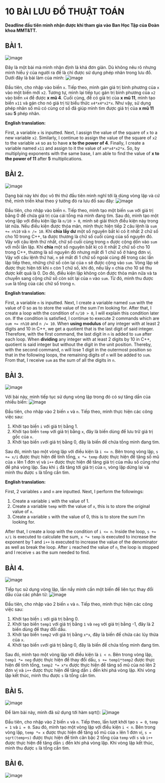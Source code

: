 # 10 BÀI LƯU ĐỒ THUẬT TOÁN
**Deadline đầu tiên mình nhận được khi tham gia vào Ban Học Tập của Đoàn khoa MMT&TT.**
## BÀI 1. 
![image](https://user-images.githubusercontent.com/53972592/139857911-f9d823a5-771c-4de4-8b30-6dff7d8a158d.png)

Đây là một bài mà mình nhận định là khá đơn giản. Dù không nêu rõ nhưng mình hiểu ý của người ra đề là chỉ được sử dụng phép nhân trong lưu đồ. Dưới đây là bài làm của mình:
![image](https://user-images.githubusercontent.com/53972592/139859749-cd0182c0-9ff9-407d-adb9-28360eda9539.png)

Đầu tiên, cho nhập vào biến `x`. Tiếp theo, mình gán giá trị bình phương của `x` vào một biến mới `x2`. Tương tự, mình lại tiếp tục gán trị bình phương của `x2` vào biến `x4` để được **x mũ 4**. Cuối cùng, để có giá trị của **x mũ 11**, mình tạo biến `x11` và gán cho nó giá trị từ biểu thức `x4*x4*x2*x`. Như vậy, sử dụng phép nhân số mũ có cùng cơ số đã giúp mình tìm được giá trị của **x mũ 11** sau **5** phép nhân.

**English translation:**

First, a variable `x` is inputted. Next, I assign the value of the square of `x` to a new variable `x2`. Similarly, I continue to assign the value of the square of `x2` to the variable `x4` so as to have **x to the power of 4**. Finally, I create a variable named `x11` and assign to it the value of `x4*x4*x2*x`. So, by multiplying exponents with the same base, I am able to find the value of **x to the power of 11** after **5** multiplications.

## BÀI 2.
![image](https://user-images.githubusercontent.com/53972592/139879061-c0e5f4e9-38b1-4c75-a32a-89b6e662fbb7.png)

Dạng bài này khi đọc vô thì thứ đầu tiên mình nghĩ tới là dùng vòng lặp và cứ thế, mình triển khai theo ý tưởng đó ra lưu đồ sau đây:
![image](https://user-images.githubusercontent.com/53972592/139971341-0ba8f60d-8c2a-46e7-85e9-bd65ee92159c.png)

Đầu tiên, cho nhập vào biến `n`. Tiếp theo, mình tạo một biến `sum` với giá trị bằng 0 để chứa giá trị của cái tổng mà mình đang tìm. Sau đó, mình tạo một vòng lặp với điều kiện lặp là `n/10 > 0`, mình sẽ giải thích điều kiện này trong lát nữa. Nếu điều kiện được thỏa mãn, mình thực hiện tiếp 2 câu lệnh là `sum += n%10` và `n /= 10`. Khi **chia lấy dư** một số nguyên bất kì có ít nhất 2 chữ số cho 10 trong C++, ta được thương là chữ số cuối cùng của số nguyên đó. Vậy với câu lệnh thứ nhất, chữ số cuối cùng trong `n` được cộng dồn vào `sum` với mỗi lần lặp. Khi **chia** một số nguyên bất kì có ít nhất 2 chữ số cho 10 trong C++, thương là số nguyên đó nhưng mất đi 1 chữ số ở hàng đơn vị. Vậy với câu lệnh thứ hai, `n` sẽ mất đi 1 chữ số ngoài cùng để trong các lần lặp tiếp theo, những chữ số còn lại của `n` sẽ được cộng vào `sum`. Vòng lặp sẽ được thực hiện tới khi `n` còn 1 chữ số, khi đó, nếu lấy `n` chia cho 10 sẽ thu được kết quả là 0. Do đó, điều kiện lặp không còn được thỏa mãn nữa và ta chuyển sang cộng chữ số còn sót lại của `n` vào `sum`. Từ đó, mình thu được `sum` là tổng của các chữ số trong `n`.

**English translation:**

First, a variable `n` is inputted. Next, I create a variable named `sum` with the value of 0 so as to store the value of the sum I'm looking for. After that, I create a loop with the condition of `n/10 > 0`, I will explain this condition later on. If the condition is satisfied, I continue to execute 2 commands which are `sum += n%10` and `n /= 10`. When **using modulus** of any integer with at least 2 digits and 10 in C++, we get a quotient that is the last digit of said integer. Therefore, with the first command, the last digit in `n` is added to `sum` after each loop. When **dividing** any integer with at least 2 digits by 10 in C++, quotient is said integer but without the digit in the unit position. Thereby, with the second command, `n` will lose 1 digit in the outermost position so that in the following loops, the remaining digits of `n` will be added to `sum`. From that, I receive `sum` as the sum of all the digits in `n`.

## BÀI 3.
![image](https://user-images.githubusercontent.com/53972592/139970194-f06aa799-c01a-4e5f-91f3-93c622a9943e.png)

Với bài này, mình tiếp tục sử dụng vòng lặp trong đó có sự tăng dần của nhiều biến:
![image](https://user-images.githubusercontent.com/53972592/139971394-8270092a-0408-480d-b3a6-bec398d4c55c.png)

Đầu tiên, cho nhập vào 2 biến `x` và `n`. Tiếp theo, mình thực hiện các công việc sau:
  1. Khởi tạo biến `i` với giá trị bằng 1.
  2. Khởi tạo biến `temp` với giá trị bằng `x`, đây là biến dùng để lưu trữ giá trị gốc của `x`.
  3. Khởi tạo biến `s`với giá trị bằng 0, đây là biến để chứa tổng mình đang tìm.

Sau đó, mình tạo một vòng lặp với điều kiện là `i <= n`. Bên trong vòng lặp, `s += x/i` được thực hiện để tính tổng, `x *= temp` được thực hiện để tăng số mũ của `x` lên 1 đơn vị và `i++` được thực hiện để tăng giá trị của mẫu số cũng như để phá vòng lặp. Sau khi `i` đã tăng tới giá trị của `n`, vòng lặp dừng lại và mình thu được `s` là tổng cần tìm.

**English translation:**

First, 2 variables `x` and `n` are inputted. Next, I perform the followings:
  1. Create a variable `i` with the value of 1.
  2. Create a variable `temp` with the value of `x`, this is to store the original value of `x`.
  3. Create a variable `s` with the value of 0, this is to store the sum I'm looking for.

After that, I create a loop with the condition of `i <= n`. Inside the loop, `s += x/i` is executed to calculate the sum, `x *= temp` is executed to increase the exponent by 1 and `i++` is executed to increase the value of the denominator as well as break the loop. After `i` reached the value of `n`, the loop is stopped and I receive `s` as the sum needed to find.

## BÀI 4.
![image](https://user-images.githubusercontent.com/53972592/139993843-c773b896-5f02-40b2-8e38-5c8bdb70c43d.png)

Tiếp tục sử dụng vòng lặp, lần nầy mình cần một biến để liên tục thay đổi dấu của các phần tử:
![image](https://user-images.githubusercontent.com/53972592/139995247-220e6c78-9185-4e4b-a55a-7a012e4830c1.png)

Đầu tiên, cho nhập vào 2 biến `x` và `n`.  Tiếp theo, mình thực hiện các công việc sau:
  1. Khởi tạo biến `i` với giá trị bằng 0.
  2. Khởi tạo biến `temp1` với giá trị bằng `1` và `neg` với giá trị bằng -1, đây là 2 biến dùng để thay đổi dấu.
  3. Khởi tạo biến `temp2` với giá trị bằng `x*x`, đây là biến để chứa các lũy thừa của `x`.
  4. Khởi tạo biến `s`với giá trị bằng 0, đây là biến để chứa tổng mình đang tìm.

Sau đó, mình tạo một vòng lặp với điều kiện là `i < n`. Bên trong vòng lặp, `temp1 *= neg` được thực hiện để thay đổi dấu, `s += temp1*temp2` được thực hiện để tính tổng, `temp2 *= x*x` được thực hiện để tăng số mũ của nó lên 2 đơn vị và `i++` được thực hiện để tăng dần `i` đến khi phá vòng lặp. Khi vòng lặp kết thúc, mình thu được `s` là tổng cần tìm.

## BÀI 5.
![image](https://user-images.githubusercontent.com/53972592/139999530-2455e618-e1b4-4c25-9130-dfa5e9d1518a.png)

Để làm bài này, mình đã sử dụng tới hàm sqrt():
![image](https://user-images.githubusercontent.com/53972592/139999636-4584ee55-5038-471f-9696-62a5da561237.png)

Đầu tiên, cho nhập vào 2 biến `x` và `n`. Tiếp theo, lần lượt khởi tạo `s = 0`, `temp = 1` và `i = 0`. Sau đó, mình tạo một vòng lặp với điều kiện `i < n`. Bên trong vòng lặp, `temp *= x` được thực hiện để tăng số mũ của `x` lên 1 đơn vị, `s = sqrt(temp+s)` được thực hiện để tính căn bậc 2 tổng của `temp` với `s` và `i++` được thực hiện để tăng dần `i` đến khi phá vòng lặp. Khi vòng lặp kết thúc, mình thu được `s` là tổng cần tìm.

## BÀI 6.
![image](https://user-images.githubusercontent.com/53972592/140000155-ca6727bd-7904-4015-ac9b-93769fcb5fd9.png)
